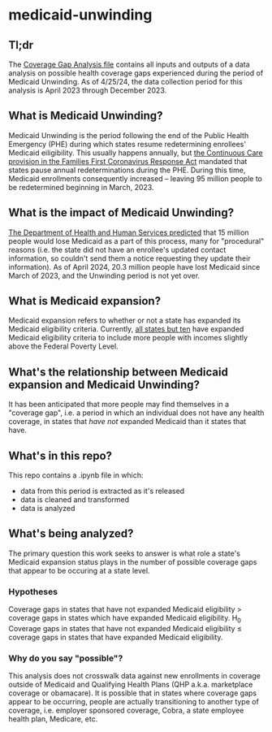 # medicaid-unwinding

## Tl;dr
The [Coverage Gap Analysis file](https://github.com/Zrrrpy/medicaid-unwinding/blob/main/coverage_gap_analysis.ipynb) contains all inputs and outputs of a data analysis on possible health coverage gaps experienced during the period of Medicaid Unwinding. As of 4/25/24, the data collection period for this analysis is April 2023 through December 2023. 

## What is Medicaid Unwinding?
Medicaid Unwinding is the period following the end of the Public Health Emergency (PHE) during which states resume redetermining enrollees' Medicaid eiligibility. This usually happens annually, but [the Continuous Care provision in the Families First Coronavirus Response Act](https://www.kff.org/medicaid/issue-brief/10-things-to-know-about-the-unwinding-of-the-medicaid-continuous-enrollment-provision/#:~:text=At%20the%20start%20of%20the,exchange%20for%20enhanced%20federal%20funding.) mandated that states pause annual redeterminations during the PHE. During this time, Medicaid enrollments consequently increased – leaving 95 million people to be redetermined beginning in March, 2023. 

## What is the impact of Medicaid Unwinding?
[The Department of Health and Human Services predicted](https://aspe.hhs.gov/sites/default/files/documents/dc73e82abf7fc26b6a8e5cc52ae42d48/aspe-end-mcaid-continuous-coverage.pdf) that 15 million people would lose Medicaid as a part of this process, many for "procedural" reasons (i.e. the state did not have an enrollee's updated contact information, so couldn't send them a notice requesting they update their information). As of April 2024, 20.3 million people have lost Medicaid since March of 2023, and the Unwinding period is not yet over. 

## What is Medicaid expansion?
Medicaid expansion refers to whether or not a state has expanded its Medicaid eligibility criteria. Currently, [all states but ten](https://www.kff.org/affordable-care-act/issue-brief/status-of-state-medicaid-expansion-decisions-interactive-map/) have expanded Medicaid eligibility criteria to include more people with incomes slightly above the Federal Poverty Level.

## What's the relationship between Medicaid expansion and Medicaid Unwinding?
It has been anticipated that more people may find themselves in a "coverage gap", i.e. a period in which an individual does not have any health coverage, in states that _have not_ expanded Medicaid than it states that have.

## What's in this repo?
This repo contains a .ipynb file in which: 
- data from this period is extracted as it's released
- data is cleaned and transformed
- data is analyzed

## What's being analyzed?
The primary question this work seeks to answer is what role a state's Medicaid expansion status plays in the number of possible coverage gaps that appear to be occuring at a state level. 

### Hypotheses
Coverage gaps in states that have not expanded Medicaid eligibility > coverage gaps in states which have expanded Medicaid eligibility.
H<sub>0</sub> Coverage gaps in states that have not expanded Medicaid eligibility ≤ coverage gaps in states that have expanded Medicaid eligibility.

### Why do you say "possible"?
This analysis does not crosswalk data against new enrollments in coverage outside of Medicaid and Qualifying Health Plans (QHP a.k.a. marketplace coverage or obamacare). It is possible that in states where coverage gaps appear to be occurring, people are actually transitioning to another type of coverage, i.e. employer sponsored coverage, Cobra, a state employee health plan, Medicare, etc.
